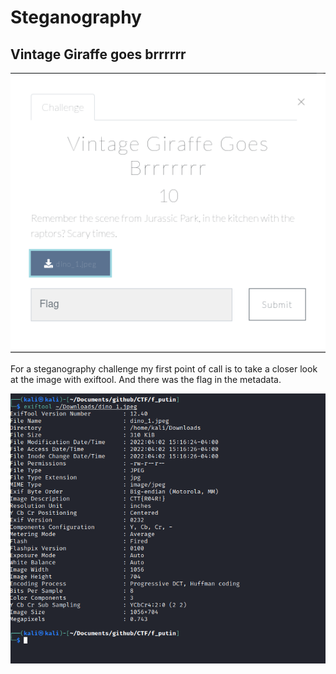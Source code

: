 # Steganography

## Vintage Giraffe goes brrrrrr

[<img src="img/vintage_giraffe_chall.png"
  style="width: 800px;"/>](img/vintage_giraffe_chall.png)

For a steganography challenge my first point of call is to take a closer look at the image with exiftool.  And there was the flag in the metadata. 

[<img src="img/vintage_giraffe_ans.png"
  style="width: 800px;"/>](img/vintage_giraffe_ans.png)